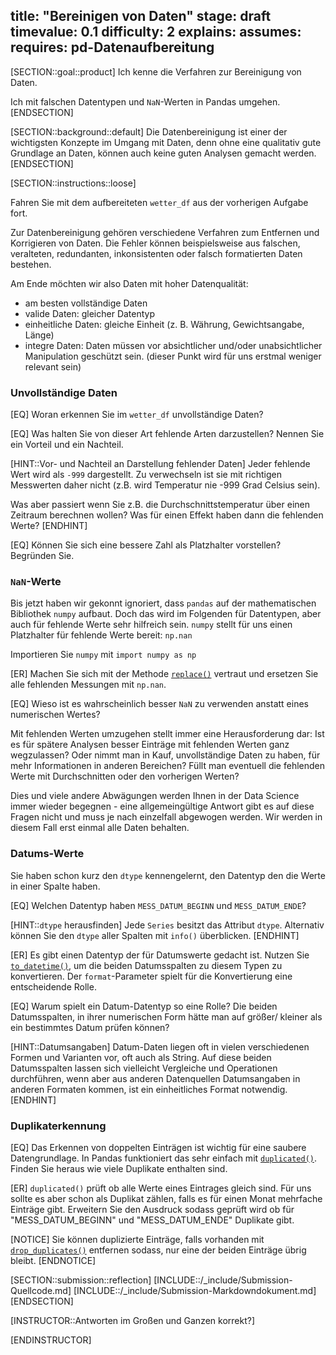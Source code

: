 title: "Bereinigen von Daten"
stage: draft
timevalue: 0.1
difficulty: 2
explains:
assumes:
requires: pd-Datenaufbereitung
---

[SECTION::goal::product]
Ich kenne die Verfahren zur Bereinigung von Daten.

Ich mit falschen Datentypen und `NaN`-Werten in Pandas umgehen.
[ENDSECTION]


[SECTION::background::default]
Die Datenbereinigung ist einer der wichtigsten Konzepte im Umgang mit Daten, denn ohne eine
qualitativ gute Grundlage an Daten, können auch keine guten Analysen gemacht werden.
[ENDSECTION]


[SECTION::instructions::loose]

Fahren Sie mit dem aufbereiteten `wetter_df` aus der vorherigen Aufgabe fort.

Zur Datenbereinigung gehören verschiedene Verfahren zum Entfernen und Korrigieren 
von Daten.
Die Fehler können beispielsweise aus falschen, veralteten, redundanten, inkonsistenten oder falsch
formatierten Daten bestehen.

Am Ende möchten wir also Daten mit hoher Datenqualität:
- am besten vollständige Daten
- valide Daten: gleicher Datentyp
- einheitliche Daten: gleiche Einheit (z. B. Währung, Gewichtsangabe, Länge)
- integre Daten: Daten müssen vor absichtlicher und/oder unabsichtlicher Manipulation geschützt sein.
(dieser Punkt wird für uns erstmal weniger relevant sein)

### Unvollständige Daten

[EQ] Woran erkennen Sie im `wetter_df` unvollständige Daten?

[EQ] Was halten Sie von dieser Art fehlende Arten darzustellen?
Nennen Sie ein Vorteil und ein Nachteil.

[HINT::Vor- und Nachteil an Darstellung fehlender Daten]
Jeder fehlende Wert wird als `-999` dargestellt. 
Zu verwechseln ist sie mit richtigen Messwerten daher nicht 
(z.B. wird Temperatur nie -999 Grad Celsius sein). 

Was aber passiert wenn Sie z.B. die Durchschnittstemperatur über einen Zeitraum berechnen wollen?
Was für einen Effekt haben dann die fehlenden Werte?
[ENDHINT]

[EQ] Können Sie sich eine bessere Zahl als Platzhalter vorstellen?
Begründen Sie.

### `NaN`-Werte

Bis jetzt haben wir gekonnt ignoriert, dass `pandas` auf der mathematischen Bibliothek `numpy`
aufbaut.
Doch das wird im Folgenden für Datentypen, aber auch für fehlende Werte sehr hilfreich sein.
`numpy` stellt für uns einen Platzhalter für fehlende Werte bereit: `np.nan`

Importieren Sie `numpy` mit `import numpy as np` 

[ER] Machen Sie sich mit der Methode 
[`replace()`](https://pandas.pydata.org/docs/reference/api/pandas.DataFrame.replace.html#pandas.DataFrame.replace)
vertraut und ersetzen Sie alle fehlenden Messungen mit `np.nan`.

[EQ] Wieso ist es wahrscheinlich besser `NaN` zu verwenden anstatt eines numerischen Wertes?

Mit fehlenden Werten umzugehen stellt immer eine Herausforderung dar:
Ist es für spätere Analysen besser Einträge mit fehlenden Werten ganz wegzulassen?
Oder nimmt man in Kauf, unvollständige Daten zu haben, für mehr Informationen in anderen Bereichen?
Füllt man eventuell die fehlenden Werte mit Durchschnitten oder den vorherigen Werten?

Dies und viele andere Abwägungen werden Ihnen in der Data Science immer wieder begegnen - 
eine allgemeingültige Antwort gibt es auf diese Fragen nicht und muss je nach einzelfall abgewogen
werden. Wir werden in diesem Fall erst einmal alle Daten behalten. 

### Datums-Werte

Sie haben schon kurz den `dtype` kennengelernt, den Datentyp den die Werte in einer Spalte haben.

[EQ] Welchen Datentyp haben `MESS_DATUM_BEGINN` und `MESS_DATUM_ENDE`?

[HINT::`dtype` herausfinden]
Jede `Series` besitzt das Attribut `dtype`.
Alternativ können Sie den `dtype` aller Spalten mit `info()` überblicken.
[ENDHINT]

[ER] Es gibt einen Datentyp der für Datumswerte gedacht ist. Nutzen Sie
[`to_datetime()`](https://pandas.pydata.org/docs/reference/api/pandas.to_datetime.html#pandas.to_datetime),
um die beiden Datumsspalten zu diesem Typen zu konvertieren. 
Der `format`-Parameter spielt für die Konvertierung eine entscheidende Rolle.

[EQ] Warum spielt ein Datum-Datentyp so eine Rolle?
Die beiden Datumsspalten, in ihrer numerischen Form hätte man auf größer/ kleiner als ein bestimmtes
Datum prüfen können?

[HINT::Datumsangaben]
Datum-Daten liegen oft in vielen verschiedenen Formen und Varianten vor, oft auch als String.
Auf diese beiden Datumsspalten lassen sich vielleicht Vergleiche und Operationen durchführen,
wenn aber aus anderen Datenquellen Datumsangaben in anderen Formaten kommen, ist ein einheitliches
Format notwendig.
[ENDHINT]

### Duplikaterkennung

[EQ] Das Erkennen von doppelten Einträgen ist wichtig für eine saubere Datengrundlage. 
In Pandas funktioniert das sehr einfach mit
[`duplicated()`](https://pandas.pydata.org/docs/reference/api/pandas.DataFrame.duplicated.html#pandas.DataFrame.duplicated).
Finden Sie heraus wie viele Duplikate enthalten sind.

[ER] `duplicated()` prüft ob alle Werte eines Eintrages gleich sind.
Für uns sollte es aber schon als Duplikat zählen, falls es für einen Monat mehrfache Einträge gibt.
Erweitern Sie den Ausdruck sodass geprüft wird ob für "MESS_DATUM_BEGINN" und "MESS_DATUM_ENDE"
Duplikate gibt.

[NOTICE]
Sie können duplizierte Einträge, falls vorhanden mit
[`drop_duplicates()`](https://pandas.pydata.org/docs/reference/api/pandas.DataFrame.drop_duplicates.html#pandas.DataFrame.drop_duplicates)
entfernen sodass, nur eine der beiden Einträge übrig bleibt.
[ENDNOTICE]


[SECTION::submission::reflection]
[INCLUDE::/_include/Submission-Quellcode.md]
[INCLUDE::/_include/Submission-Markdowndokument.md]
[ENDSECTION]

[INSTRUCTOR::Antworten im Großen und Ganzen korrekt?]

[ENDINSTRUCTOR]
